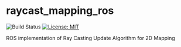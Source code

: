 # raycast_mapping_ros

![Build Status](https://github.com/ToshikiNakamura0412/raycast_mapping_ros/workflows/build/badge.svg)
[![License: MIT](https://img.shields.io/badge/License-MIT-yellow.svg)](https://opensource.org/licenses/MIT)

ROS implementation of Ray Casting Update Algorithm for 2D Mapping
